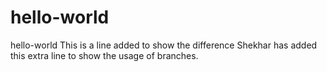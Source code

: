 # hello-world
hello-world
This is a line added to show the difference
Shekhar has added this extra line to show the usage of branches.
